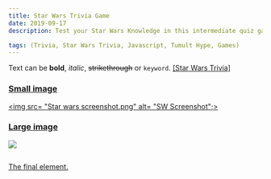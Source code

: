 ```yaml
---
title: Star Wars Trivia Game
date: 2019-09-17
description: Test your Star Wars Knowledge in this intermediate quiz game

tags: (Trivia, Star Wars Trivia, Javascript, Tumult Hype, Games)
---
```


Text can be **bold**, _italic_, ~~strikethrough~~ or `keyword`.
<a href = "https://ajsp.github.io/StarWarsTriviaGame/"> [Star Wars Trivia]


### Small image

<img src= "Star wars screenshot.png" alt= "SW Screenshot";>

### Large image

![](https://guides.github.com/activities/hello-world/branching.png)



```

```
The final element.
```
